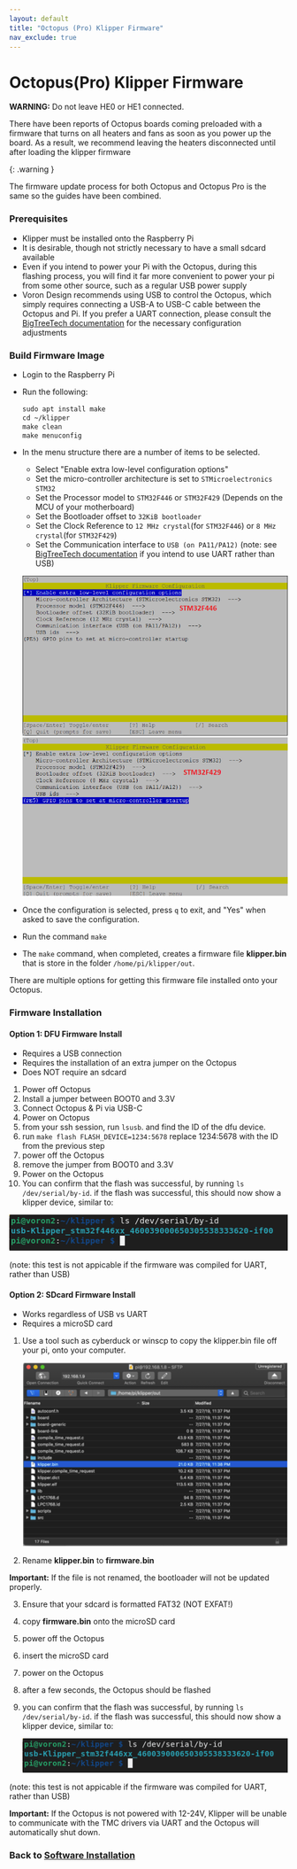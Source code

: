 ```yaml
---
layout: default
title: "Octopus (Pro) Klipper Firmware"
nav_exclude: true
---
```


# Octopus(Pro) Klipper Firmware

<div><b>WARNING:</b>  Do not leave HE0 or HE1 connected.
 <p>There have been reports of Octopus boards coming preloaded with a firmware that turns on all heaters and fans as soon as you power up the board.  As a result, we recommend leaving the heaters disconnected until after loading the klipper firmware</p></div>
{: .warning }

The firmware update process for both Octopus and Octopus Pro is the same so the guides have been combined.

### Prerequisites

* Klipper must be installed onto the Raspberry Pi
* It is desirable, though not strictly necessary to have a small sdcard available
* Even if you intend to power your Pi with the Octopus, during this flashing process, you will find it far more convenient 
to power your pi from some other source, such as a regular USB power supply
* Voron Design recommends using USB to control the Octopus, which simply requires connecting a USB-A to USB-C cable between the Octopus and Pi.  If you prefer a UART connection, please consult the [BigTreeTech documentation](https://github.com/bigtreetech/BIGTREETECH-OCTOPUS-V1.0/tree/master/Octopus%20works%20on%20Voron%20v2.4/Firmware/Klipper) for the necessary configuration adjustments

### Build Firmware Image

* Login to the Raspberry Pi
* Run the following:

   ```
   sudo apt install make
   cd ~/klipper
   make clean
   make menuconfig
   ```

* In the menu structure there are a number of items to be selected.
  * Select "Enable extra low-level configuration options"
  * Set the micro-controller architecture is set to `STMicroelectronics STM32`
  * Set the Processor model to `STM32F446` or `STM32F429` (Depends on the MCU of your motherboard)
  * Set the Bootloader offset to `32KiB bootloader` 
  * Set the Clock Reference to `12 MHz crystal`(for `STM32F446`) or `8 MHz crystal`(for `STM32F429`)
  * Set the Communication interface to `USB (on PA11/PA12)`  (note: see [BigTreeTech documentation](https://github.com/bigtreetech/BIGTREETECH-OCTOPUS-V1.0/tree/master/Octopus%20works%20on%20Voron%20v2.4/Firmware/Klipper) if you intend to use UART rather than USB)

   ![](./images/octopus_f446_klipper_menuconfig.png)
   ![](./images/octopus_f429_klipper_menuconfig.png)

* Once the configuration is selected, press `q` to exit,  and "Yes" when  asked to save the configuration.

* Run the command `make`
* The `make` command, when completed, creates a firmware file **klipper.bin** that is store in the folder `/home/pi/klipper/out`.

There are multiple options for getting this firmware file installed onto your Octopus.
### Firmware Installation
#### Option 1: DFU Firmware Install

* Requires a USB connection
* Requires the installation of an extra jumper on the Octopus
* Does NOT require an sdcard

1. Power off Octopus
2. Install a jumper between BOOT0 and 3.3V
3. Connect Octopus & Pi via USB-C
4. Power on Octopus
5. from your ssh session, run `lsusb`. and find the ID of the dfu device.
6. run `make flash FLASH_DEVICE=1234:5678` replace 1234:5678 with the ID from the previous step
7. power off the Octopus
8. remove the jumper from BOOT0 and 3.3V
9. Power on the Octopus
10. You can confirm that the flash was successful, by running `ls /dev/serial/by-id`.  if the flash was successful, this should now show a klipper device, similar to:
 
   ![](./images/stm32f446_id.png)

   (note: this test is not appicable if the firmware was compiled for UART, rather than USB)
   
#### Option 2: SDcard Firmware Install

* Works regardless of USB vs UART
* Requires a microSD card

1. Use a tool such as cyberduck or winscp to copy the klipper.bin file off your pi, onto your computer.

   ![](./images/cyberduck_example.png)

2. Rename **klipper.bin** to **firmware.bin**

**Important:** If the file is not renamed, the bootloader will not be updated properly.

3. Ensure that your sdcard is formatted FAT32  (NOT EXFAT!) 
4. copy **firmware.bin** onto the microSD card
5. power off the Octopus
6. insert the microSD card
7. power on the Octopus
8. after a few seconds, the Octopus should be flashed
9. you can confirm that the flash was successful, by running `ls /dev/serial/by-id`.  if the flash was successful, this should now show a klipper device, similar to:
 
   ![](./images/stm32f446_id.png)

(note: this test is not appicable if the firmware was compiled for UART, rather than USB)


**Important:** If the Octopus is not powered with 12-24V, Klipper will be unable to communicate with the TMC drivers via UART and the Octopus will automatically shut down.

### Back to [Software Installation](./index.md#klipper-octoprint-configuration)

